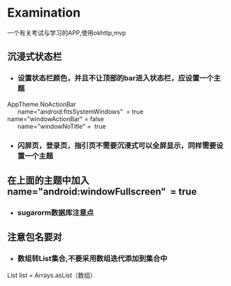 # Examination
一个有关考试与学习的APP,使用okhttp,mvp
## 沉浸式状态栏
* ### 设置状态栏颜色，并且不让顶部的bar进入状态栏，应设置一个主题 
AppTheme.NoActionBar    </br>
        name="android:fitsSystemWindows"  =  true   </br>
        name="windowActionBar"     =   false   </br>
        name="windowNoTitle"    =     true   </br>
* ###  闪屏页，登录页，指引页不需要沉浸式可以全屏显示，同样需要设置一个主题
在上面的主题中加入 </br>
name="android:windowFullscreen"  =  true  </br> 
-------------------------------------------------------------------------------------------------------
* ### sugarorm数据库注意点
注意包名要对
-----------------------------------------------------------------------------------------------------------------
* ### 数组转List集合,不要采用数组迭代添加到集合中
List list = Arrays.asList（数组）
